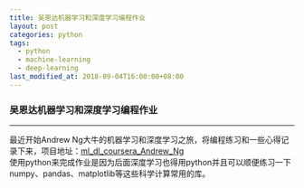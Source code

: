 ```yaml
---
title: 吴恩达机器学习和深度学习编程作业
layout: post
categories: python
tags:
  - python
  - machine-learning
  - deep-learning
last_modified_at: 2018-09-04T16:00:00+08:00
---
```

### 吴恩达机器学习和深度学习编程作业
---
最近开始Andrew Ng大牛的机器学习和深度学习之旅，将编程练习和一些心得记录下来，项目地址：[ml_dl_coursera_Andrew_Ng](https://stevenpzchan.github.io/ml_dl_coursera_Andrew_Ng/)<br>
使用python来完成作业是因为后面深度学习也得用python并且可以顺便练习一下numpy、pandas、matplotlib等这些科学计算常用的库。
